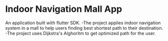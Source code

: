 # Indoor Navigation Mall App

An application built with flutter SDK.
-The project applies indoor navigation system in a mall to help users finding best shortest path to their destination.
-The project uses Dijkstra's Alghoritm to get optimized path for the user.

 

